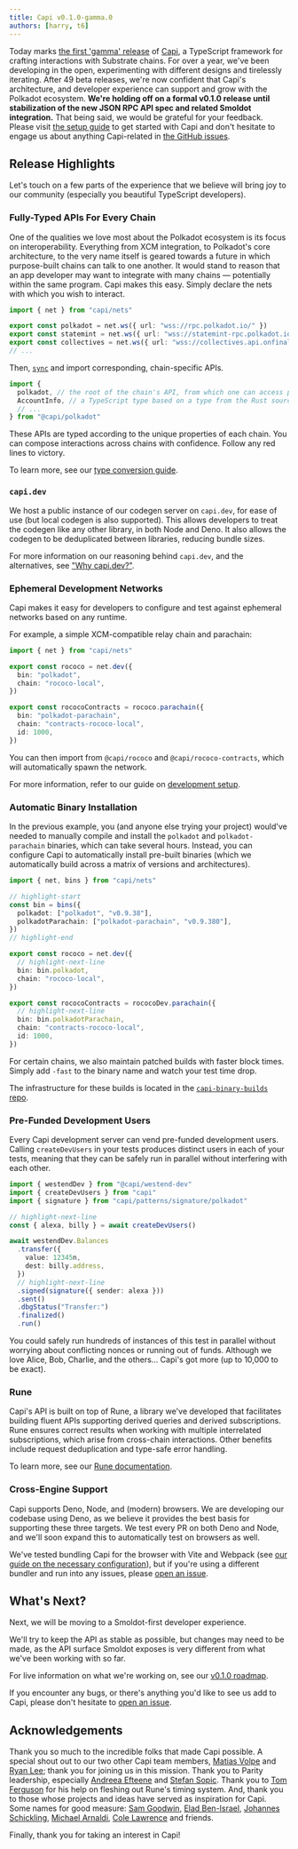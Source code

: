 ```yaml
---
title: Capi v0.1.0-gamma.0
authors: [harry, t6]
---
```


Today marks
[the first 'gamma' release](https://github.com/paritytech/capi/releases/tag/v0.1.0-gamma.0)
of [Capi](https://docs.capi.dev), a TypeScript framework for crafting
interactions with Substrate chains. For over a year, we've been developing in
the open, experimenting with different designs and tirelessly iterating. After
49 beta releases, we're now confident that Capi's architecture, and developer
experience can support and grow with the Polkadot ecosystem. **We're holding off
on a formal v0.1.0 release until stabilization of the new JSON RPC API spec and
related Smoldot integration.** That being said, we would be grateful for your
feedback. Please visit [the setup guide](https://docs.capi.dev/setup) to get
started with Capi and don't hesitate to engage us about anything Capi-related in
[the GitHub issues](https://github.com/paritytech/capi/issues).

## Release Highlights

Let's touch on a few parts of the experience that we believe will bring joy to
our community (especially you beautiful TypeScript developers).

### Fully-Typed APIs For Every Chain

One of the qualities we love most about the Polkadot ecosystem is its focus on
interoperability. Everything from XCM integration, to Polkadot's core
architecture, to the very name itself is geared towards a future in which
purpose-built chains can talk to one another. It would stand to reason that an
app developer may want to integrate with many chains — potentially within the
same program. Capi makes this easy. Simply declare the nets with which you wish
to interact.

```ts title="nets.ts"
import { net } from "capi/nets"

export const polkadot = net.ws({ url: "wss://rpc.polkadot.io/" })
export const statemint = net.ws({ url: "wss://statemint-rpc.polkadot.io/" })
export const collectives = net.ws({ url: "wss://collectives.api.onfinality.io/public-ws" })
// ...
```

Then, [`sync`](/setup#syncing) and import corresponding, chain-specific APIs.

```ts title="main.ts"
import {
  polkadot, // the root of the chain's API, from which one can access pallets, storage, etc.
  AccountInfo, // a TypeScript type based on a type from the Rust source
  // ...
} from "@capi/polkadot"
```

These APIs are typed according to the unique properties of each chain. You can
compose interactions across chains with confidence. Follow any red lines to
victory.

To learn more, see our [type conversion guide](/types).

### `capi.dev`

We host a public instance of our codegen server on `capi.dev`, for ease of use
(but local codegen is also supported). This allows developers to treat the
codegen like any other library, in both Node and Deno. It also allows the
codegen to be deduplicated between libraries, reducing bundle sizes.

For more information on our reasoning behind `capi.dev`, and the alternatives,
see ["Why capi.dev?"](/faq/why-capi-dev).

### Ephemeral Development Networks

Capi makes it easy for developers to configure and test against ephemeral
networks based on any runtime.

For example, a simple XCM-compatible relay chain and parachain:

```ts title="nets.ts"
import { net } from "capi/nets"

export const rococo = net.dev({
  bin: "polkadot",
  chain: "rococo-local",
})

export const rococoContracts = rococo.parachain({
  bin: "polkadot-parachain",
  chain: "contracts-rococo-local",
  id: 1000,
})
```

You can then import from `@capi/rococo` and `@capi/rococo-contracts`, which will
automatically spawn the network.

For more information, refer to our guide on
[development setup](/setup/development_nets).

### Automatic Binary Installation

In the previous example, you (and anyone else trying your project) would've
needed to manually compile and install the `polkadot` and `polkadot-parachain`
binaries, which can take several hours. Instead, you can configure Capi to
automatically install pre-built binaries (which we automatically build across a
matrix of versions and architectures).

```ts title="nets.ts"
import { net, bins } from "capi/nets"

// highlight-start
const bin = bins({
  polkadot: ["polkadot", "v0.9.38"],
  polkadotParachain: ["polkadot-parachain", "v0.9.380"],
})
// highlight-end

export const rococo = net.dev({
  // highlight-next-line
  bin: bin.polkadot,
  chain: "rococo-local",
})

export const rococoContracts = rococoDev.parachain({
  // highlight-next-line
  bin: bin.polkadotParachain,
  chain: "contracts-rococo-local",
  id: 1000,
})
```

For certain chains, we also maintain patched builds with faster block times.
Simply add `-fast` to the binary name and watch your test time drop.

The infrastructure for these builds is located in the
[`capi-binary-builds` repo](https://github.com/paritytech/capi-binary-builds).

### Pre-Funded Development Users

Every Capi development server can vend pre-funded development users. Calling
`createDevUsers` in your tests produces distinct users in each of your tests,
meaning that they can be safely run in parallel without interfering with each
other.

```ts
import { westendDev } from "@capi/westend-dev"
import { createDevUsers } from "capi"
import { signature } from "capi/patterns/signature/polkadot"

// highlight-next-line
const { alexa, billy } = await createDevUsers()

await westendDev.Balances
  .transfer({
    value: 12345n,
    dest: billy.address,
  })
  // highlight-next-line
  .signed(signature({ sender: alexa }))
  .sent()
  .dbgStatus("Transfer:")
  .finalized()
  .run()
```

You could safely run hundreds of instances of this test in parallel without
worrying about conflicting nonces or running out of funds. Although we love
Alice, Bob, Charlie, and the others... Capi's got more (up to 10,000 to be
exact).

### Rune

Capi's API is built on top of Rune, a library we've developed that facilitates
building fluent APIs supporting derived queries and derived subscriptions. Rune
ensures correct results when working with multiple interrelated subscriptions,
which arise from cross-chain interactions. Other benefits include request
deduplication and type-safe error handling.

To learn more, see our [Rune documentation](/rune).

### Cross-Engine Support

Capi supports Deno, Node, and (modern) browsers. We are developing our codebase
using Deno, as we believe it provides the best basis for supporting these three
targets. We test every PR on both Deno and Node, and we'll soon expand this to
automatically test on browsers as well.

We've tested bundling Capi for the browser with Vite and Webpack (see
[our guide on the necessary configuration](/setup/build_tool_integration)), but
if you're using a different bundler and run into any issues, please
[open an issue](https://github.com/paritytech/capi/issues/new/choose).

## What's Next?

Next, we will be moving to a Smoldot-first developer experience.

We'll try to keep the API as stable as possible, but changes may need to be
made, as the API surface Smoldot exposes is very different from what we've been
working with so far.

For live information on what we're working on, see our
[v0.1.0 roadmap](https://github.com/paritytech/capi/issues/1077).

If you encounter any bugs, or there's anything you'd like to see us add to Capi,
please don't hesitate to
[open an issue](https://github.com/paritytech/capi/issues/new/choose).

## Acknowledgements

Thank you so much to the incredible folks that made Capi possible. A special
shout out to our two other Capi team members,
[Matias Volpe](https://github.com/kratico) and
[Ryan Lee](https://twitter.com/ryanleecode); thank you for joining us in this
mission. Thank you to Parity leadership, especially
[Andreea Efteene](https://github.com/statictype) and
[Stefan Sopic](https://twitter.com/sopke86). Thank you to
[Tom Ferguson](https://github.com/vjjft) for his help on fleshing out Rune's
timing system. And, thank you to those whose projects and ideas have served as
inspiration for Capi. Some names for good measure:
[Sam Goodwin](https://github.com/sam-goodwin),
[Elad Ben-Israel](https://twitter.com/emeshbi),
[Johannes Schickling](https://github.com/schickling),
[Michael Arnaldi](https://twitter.com/MichaelArnaldi),
[Cole Lawrence](https://github.com/colelawrence) and friends.

Finally, thank you for taking an interest in Capi!
